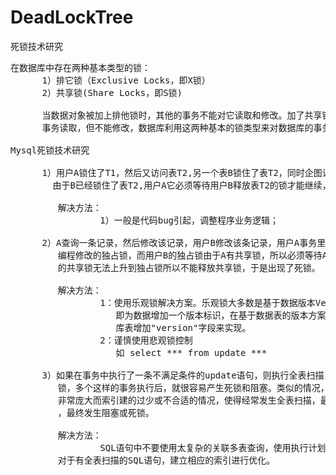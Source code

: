 # DeadLockTree
死锁技术研究


<pre>
在数据库中存在两种基本类型的锁：
      1）排它锁（Exclusive Locks，即X锁）
      2）共享锁(Share Locks，即S锁)

      当数据对象被加上排他锁时，其他的事务不能对它读取和修改。加了共享锁的数据对象可以被其他
      事务读取，但不能修改，数据库利用这两种基本的锁类型来对数据库的事务进行并发控制。

Mysql死锁技术研究

      1）用户A锁住了T1，然后又访问表T2,另一个表B锁住了表T2，同时企图访问表T1，这时用户A
        由于B已经锁住了表T2,用户A它必须等待用户B释放表T2的锁才能继续，同样用户B要等待用户A释放T1的锁才能继续，于是产生死锁。

         解决方法：
                 1）一般是代码bug引起，调整程序业务逻辑；         

      2）A查询一条记录，然后修改该记录，用户B修改该条记录，用户A事务里的性质由查询的共享锁
         编程修改的独占锁，而用户B的独占锁由于A有共享锁，所以必须等待A释放共享锁，而由于A
         的共享锁无法上升到独占锁所以不能释放共享锁，于是出现了死锁。

         解决方法：
                 1：使用乐观锁解决方案。乐观锁大多数是基于数据版本Version记录机制实现，
                    即为数据增加一个版本标识，在基于数据表的版本方案中，一般是通过位数据
                    库表增加"version"字段来实现。
                 2：谨慎使用悲观锁控制
                    如 select *** from update ***

      3）如果在事务中执行了一条不满足条件的update语句，则执行全表扫描，把行级锁上升为表级
         锁，多个这样的事务执行后，就很容易产生死锁和阻塞。类似的情况，还有当表中的数据量
         非常庞大而索引建的过少或不合适的情况，使得经常发生全表扫描，最终应用系统会越来越慢
         ，最终发生阻塞或死锁。

         解决方法：
                 SQL语句中不要使用太复杂的关联多表查询，使用执行计划对SQL语句进行分析，
         对于有全表扫描的SQL语句，建立相应的索引进行优化。
</pre>